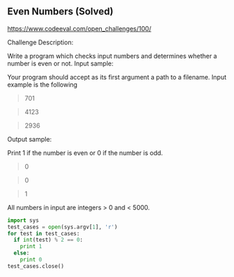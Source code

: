 Even Numbers (**Solved**)
---------------------------
https://www.codeeval.com/open_challenges/100/

Challenge Description:

Write a program which checks input numbers and determines whether a number is even or not.
Input sample:

Your program should accept as its first argument a path to a filename. Input example is the following

>701

>4123

>2936

Output sample:

Print 1 if the number is even or 0 if the number is odd.

>0

>0

>1

All numbers in input are integers > 0 and < 5000. 

```python
import sys
test_cases = open(sys.argv[1], 'r')
for test in test_cases:
  if int(test) % 2 == 0:
    print 1
  else:
    print 0
test_cases.close()
```
